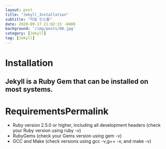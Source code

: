 ```yaml
---
layout: post
title: "Jekyll_Installation"
subtitle: "지킬 인스톨"
date: 2020-09-17 21:02:13 -0400
background: '/img/posts/06.jpg'
category: [Jekyll]
tag: [Jekyll]
---
```


# Installation
## Jekyll is a Ruby Gem that can be installed on most systems.

# RequirementsPermalink
+ Ruby version 2.5.0 or higher, including all development headers (check your Ruby version using ruby -v)
+ RubyGems (check your Gems version using gem -v)
+ GCC and Make (check versions using gcc -v,g++ -v, and make -v)
